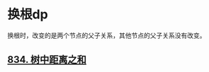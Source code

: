 # 换根dp

换根时，改变的是两个节点的父子关系，其他节点的父子关系没有改变。

## [834\. 树中距离之和](https://leetcode.cn/problems/sum-of-distances-in-tree/)